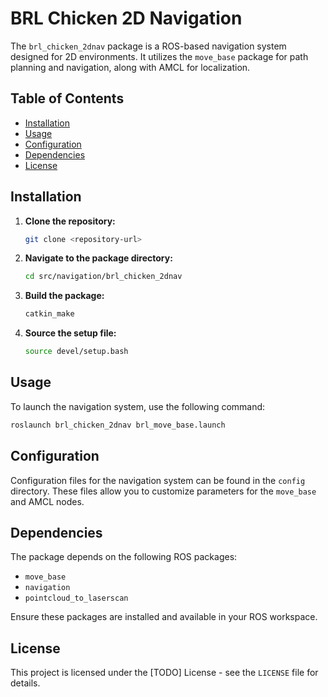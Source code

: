 # BRL Chicken 2D Navigation

The `brl_chicken_2dnav` package is a ROS-based navigation system designed for 2D environments. It utilizes the `move_base` package for path planning and navigation, along with AMCL for localization.

## Table of Contents

- [Installation](#installation)
- [Usage](#usage)
- [Configuration](#configuration)
- [Dependencies](#dependencies)
- [License](#license)

## Installation

1. **Clone the repository:**

   ```bash
   git clone <repository-url>
   ```

2. **Navigate to the package directory:**

   ```bash
   cd src/navigation/brl_chicken_2dnav
   ```

3. **Build the package:**

   ```bash
   catkin_make
   ```

4. **Source the setup file:**

   ```bash
   source devel/setup.bash
   ```

## Usage

To launch the navigation system, use the following command:
   ```bash
   roslaunch brl_chicken_2dnav brl_move_base.launch
   ```

## Configuration

Configuration files for the navigation system can be found in the `config` directory. These files allow you to customize parameters for the `move_base` and AMCL nodes.

## Dependencies

The package depends on the following ROS packages:

- `move_base`
- `navigation`
- `pointcloud_to_laserscan`

Ensure these packages are installed and available in your ROS workspace.

## License

This project is licensed under the [TODO] License - see the `LICENSE` file for details.



